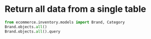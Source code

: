 # Return all data from a single table

```python
from ecommerce.inventory.models import Brand, Category
Brand.objects.all()
Brand.objects.all().query

```
